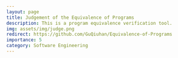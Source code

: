 ```yaml
---
layout: page
title: Judgement of the Equivalence of Programs
description: This is a program equivalence verification tool.
img: assets/img/judge.png
redirect: https://github.com/GuQiuhan/Equivalence-of-Programs
importance: 5
category: Software Engineering
---
```

